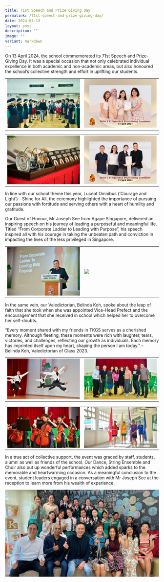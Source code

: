```yaml
---
title: 71st Speech and Prize Giving Day
permalink: /71st-speech-and-prize-giving-day/
date: 2024-04-13
layout: post
description: ""
image: ""
variant: markdown
---
```

<p>On 13 April 2024, the school commemorated its 71st Speech and Prize-Giving Day. It was a special occasion that not only celebrated individual excellence in both academic and non-academic areas, but also honoured the school’s collective strength and effort in uplifting our students. </p>
<table>
  <tbody><tr>
    <td style="width: 50%;"><img style="width: 100%; height: auto;" src="/images/Sparkling_Moment/2024/71speechday_1_r.jpg"></td>
    <td style="width: 50%;"><img style="width: 100%; height: auto;" src="/images/Sparkling_Moment/2024/71speechday_3_r.jpg"></td>
  </tr>
</tbody></table>
<table>
  <tbody><tr>
    <td style="width: 50%;"><img style="width: 100%; height: auto;" src="/images/Sparkling_Moment/2024/71speechday_2_r.jpg"></td>
    <td style="width: 50%;"><img style="width: 100%; height: auto;" src="/images/Sparkling_Moment/2024/71speechday_4_r.jpg"></td>
  </tr>
</tbody></table>

<p>In line with our school theme this year, Luceat Omnibus (‘Courage and Light’) - Shine for All, the ceremony highlighted the importance of pursuing our passions with fortitude and serving others with a heart of humility and gratitude.</p>
<p>Our Guest of Honour, Mr Joseph See from Agape Singapore, delivered an inspiring speech on his journey of leading a purposeful and meaningful life. Titled “From Corporate Ladder to Leading with Purpose”, his speech inspired all with his courage in taking the unbeaten path and conviction in impacting the lives of the less privileged in Singapore. </p>
<table>
  <tbody><tr>
    <td style="width: 50%;"><img style="width: 100%; height: auto;" src="/images/Sparkling_Moment/2024/71speechday_5_r.jpg"></td>
    <td style="width: 50%;"><img style="width: 100%; height: auto;" src="/images/Sparkling_Moment/2024/71speechday_6_r.jpg"></td>
  </tr>
</tbody></table>
<p>
In the same vein, our Valedictorian, Belinda Koh, spoke about the leap of faith that she took when she was appointed Vice-Head Prefect and the encouragement that she received in school which helped her to overcome her self-doubts.</p>
<p>“Every moment shared with my friends in TKGS serves as a cherished memory. Although fleeting, these moments were rich with laughter, tears, victories, and challenges, reflecting our growth as individuals. Each memory has imprinted itself upon my heart, shaping the person I am today.” – Belinda Koh, Valedictorian of Class 2023. </p>
<table>
  <tbody><tr>
    <td style="width: 50%;"><img style="width: 100%; height: auto;" src="/images/Sparkling_Moment/2024/71speechday_7_r2.jpg"></td>
    <td style="width: 50%;"><img style="width: 100%; height: auto;" src="/images/Sparkling_Moment/2024/71speechday_8_r.jpg"></td>
  </tr>
</tbody></table>
<table>
  <tbody><tr>
    <td style="width: 50%;"><img style="width: 100%; height: auto;" src="/images/Sparkling_Moment/2024/71speechday_12_r.jpg"></td>
    <td style="width: 50%;"><img style="width: 100%; height: auto;" src="/images/Sparkling_Moment/2024/71speechday_11_r.jpg"></td>
  </tr>
</tbody></table>
<p>In a true act of collective support, the event was graced by staff, students, alumni as well as friends of the school. Our Dance, String Ensemble and Choir also put up wonderful performances which added sparks to the memorable and heartwarming occasion. As a meaningful conclusion to the event, student leaders engaged in a conversation with Mr Joseph See at the reception to learn more from his wealth of experience. </p>
<center><img src="/images/Sparkling_Moment/2024/71speechday_10_r.jpg"></center>